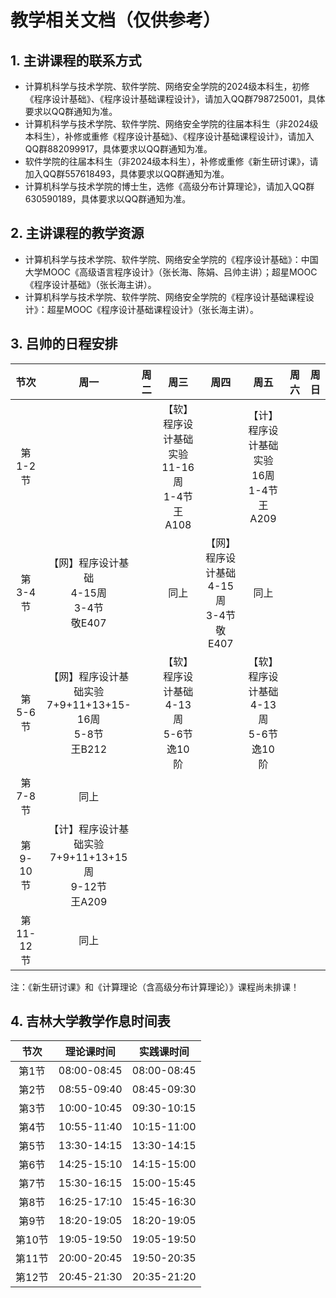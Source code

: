 # 教学相关文档（仅供参考）

## 1. 主讲课程的联系方式
+ 计算机科学与技术学院、软件学院、网络安全学院的2024级本科生，初修《程序设计基础》、《程序设计基础课程设计》，请加入QQ群798725001，具体要求以QQ群通知为准。
+ 计算机科学与技术学院、软件学院、网络安全学院的往届本科生（非2024级本科生），补修或重修《程序设计基础》、《程序设计基础课程设计》，请加入QQ群882099917，具体要求以QQ群通知为准。
+ 软件学院的往届本科生（非2024级本科生），补修或重修《新生研讨课》，请加入QQ群557618493，具体要求以QQ群通知为准。
+ 计算机科学与技术学院的博士生，选修《高级分布计算理论》，请加入QQ群630590189，具体要求以QQ群通知为准。

## 2. 主讲课程的教学资源
+ 计算机科学与技术学院、软件学院、网络安全学院的《程序设计基础》：中国大学MOOC《高级语言程序设计》（张长海、陈娟、吕帅主讲）；超星MOOC《程序设计基础》（张长海主讲）。
+ 计算机科学与技术学院、软件学院、网络安全学院的《程序设计基础课程设计》：超星MOOC《程序设计基础课程设计》（张长海主讲）。

## 3. 吕帅的日程安排

节次|周一|周二|周三|周四|周五|周六|周日
:-:|:-:|:-:|:-:|:-:|:-:|:-:|:-:
第1-2节|||【软】程序设计基础实验<BR>11-16周<BR>1-4节<BR>王A108||【计】程序设计基础实验<BR>16周<BR>1-4节<BR>王A209||
第3-4节|【网】程序设计基础<BR>4-15周<BR>3-4节<BR>敬E407||同上|【网】程序设计基础<BR>4-15周<BR>3-4节<BR>敬E407|同上||
第5-6节|【网】程序设计基础实验<BR>7+9+11+13+15-16周<BR>5-8节<BR>王B212||【软】程序设计基础<BR>4-13周<BR>5-6节<BR>逸10阶||【软】程序设计基础<BR>4-13周<BR>5-6节<BR>逸10阶||
第7-8节|同上||||||
第9-10节|【计】程序设计基础实验<BR>7+9+11+13+15周<BR>9-12节<BR>王A209||||||
第11-12节|同上||||||

注：《新生研讨课》和《计算理论（含高级分布计算理论）》课程尚未排课！

## 4. 吉林大学教学作息时间表

节次|理论课时间|实践课时间
:-:|:-:|:-:
第1节|08:00-08:45|08:00-08:45
第2节|08:55-09:40|08:45-09:30
第3节|10:00-10:45|09:30-10:15
第4节|10:55-11:40|10:15-11:00
第5节|13:30-14:15|13:30-14:15
第6节|14:25-15:10|14:15-15:00
第7节|15:30-16:15|15:00-15:45
第8节|16:25-17:10|15:45-16:30
第9节|18:20-19:05|18:20-19:05
第10节|19:05-19:50|19:05-19:50
第11节|20:00-20:45|19:50-20:35
第12节|20:45-21:30|20:35-21:20
